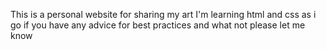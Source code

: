 This is a personal website for sharing my art
I'm learning html and css as i go
if you have any advice for best practices and what not please let me know


